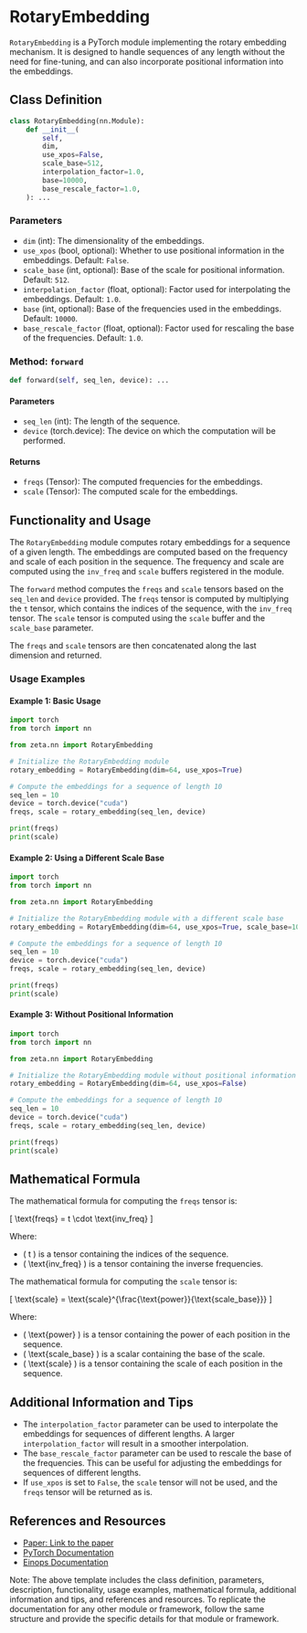 # RotaryEmbedding

`RotaryEmbedding` is a PyTorch module implementing the rotary embedding mechanism. It is designed to handle sequences of any length without the need for fine-tuning, and can also incorporate positional information into the embeddings.

## Class Definition

```python
class RotaryEmbedding(nn.Module):
    def __init__(
        self,
        dim,
        use_xpos=False,
        scale_base=512,
        interpolation_factor=1.0,
        base=10000,
        base_rescale_factor=1.0,
    ): ...
```

### Parameters

- `dim` (int): The dimensionality of the embeddings.
- `use_xpos` (bool, optional): Whether to use positional information in the embeddings. Default: `False`.
- `scale_base` (int, optional): Base of the scale for positional information. Default: `512`.
- `interpolation_factor` (float, optional): Factor used for interpolating the embeddings. Default: `1.0`.
- `base` (int, optional): Base of the frequencies used in the embeddings. Default: `10000`.
- `base_rescale_factor` (float, optional): Factor used for rescaling the base of the frequencies. Default: `1.0`.

### Method: `forward`

```python
def forward(self, seq_len, device): ...
```

#### Parameters

- `seq_len` (int): The length of the sequence.
- `device` (torch.device): The device on which the computation will be performed.

#### Returns

- `freqs` (Tensor): The computed frequencies for the embeddings.
- `scale` (Tensor): The computed scale for the embeddings.

## Functionality and Usage

The `RotaryEmbedding` module computes rotary embeddings for a sequence of a given length. The embeddings are computed based on the frequency and scale of each position in the sequence. The frequency and scale are computed using the `inv_freq` and `scale` buffers registered in the module.

The `forward` method computes the `freqs` and `scale` tensors based on the `seq_len` and `device` provided. The `freqs` tensor is computed by multiplying the `t` tensor, which contains the indices of the sequence, with the `inv_freq` tensor. The `scale` tensor is computed using the `scale` buffer and the `scale_base` parameter.

The `freqs` and `scale` tensors are then concatenated along the last dimension and returned.

### Usage Examples

#### Example 1: Basic Usage

```python
import torch
from torch import nn

from zeta.nn import RotaryEmbedding

# Initialize the RotaryEmbedding module
rotary_embedding = RotaryEmbedding(dim=64, use_xpos=True)

# Compute the embeddings for a sequence of length 10
seq_len = 10
device = torch.device("cuda")
freqs, scale = rotary_embedding(seq_len, device)

print(freqs)
print(scale)
```

#### Example 2: Using a Different Scale Base

```python
import torch
from torch import nn

from zeta.nn import RotaryEmbedding

# Initialize the RotaryEmbedding module with a different scale base
rotary_embedding = RotaryEmbedding(dim=64, use_xpos=True, scale_base=1024)

# Compute the embeddings for a sequence of length 10
seq_len = 10
device = torch.device("cuda")
freqs, scale = rotary_embedding(seq_len, device)

print(freqs)
print(scale)
```

#### Example 3: Without Positional Information

```python
import torch
from torch import nn

from zeta.nn import RotaryEmbedding

# Initialize the RotaryEmbedding module without positional information
rotary_embedding = RotaryEmbedding(dim=64, use_xpos=False)

# Compute the embeddings for a sequence of length 10
seq_len = 10
device = torch.device("cuda")
freqs, scale = rotary_embedding(seq_len, device)

print(freqs)
print(scale)
```

## Mathematical Formula

The mathematical formula for computing the `freqs` tensor is:

\[ \text{freqs} = t \cdot \text{inv\_freq} \]

Where:
- \( t \) is a tensor containing the indices of the sequence.
- \( \text{inv\_freq} \) is a tensor containing the inverse frequencies.

The mathematical formula for computing the `scale` tensor is:

\[ \text{scale} = \text{scale}^{\frac{\text{power}}{\text{scale\_base}}} \]

Where:
- \( \text{power} \) is a tensor containing the power of each position in the sequence.
- \( \text{scale\_base} \) is a scalar containing the base of the scale.
- \( \text{scale} \) is a tensor containing the scale of each position in the sequence.

## Additional Information and Tips

- The `interpolation_factor` parameter can be used to interpolate the embeddings for sequences of different lengths. A larger `interpolation_factor` will result in a smoother interpolation.
- The `base_rescale_factor` parameter can be used to rescale the base of the frequencies. This can be useful for adjusting the embeddings for sequences of different lengths.
- If `use_xpos` is set to `False`, the `scale` tensor will not be used, and the `freqs` tensor will be returned as is.

## References and Resources

- [Paper: Link to the paper](https://arxiv.org/pdf/2308.10882.pdf)
- [PyTorch Documentation](https://pytorch.org/docs/stable/indehtml)
- [Einops Documentation](https://einops.rocks/pytorch-examples.html)

Note: The above template includes the class definition, parameters, description, functionality, usage examples, mathematical formula, additional information and tips, and references and resources. To replicate the documentation for any other module or framework, follow the same structure and provide the specific details for that module or framework.